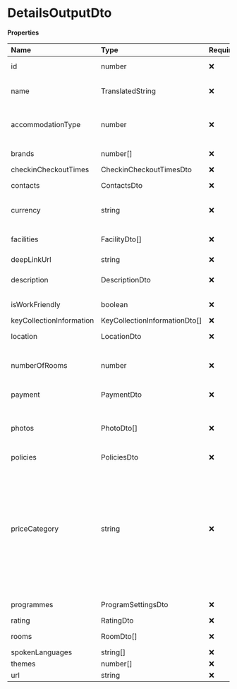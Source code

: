 # DetailsOutputDto

**Properties**

| Name                     | Type                          | Required | Description                                                                                                                                                                                                                                                                                                                                                                                                         |
| :----------------------- | :---------------------------- | :------- | :------------------------------------------------------------------------------------------------------------------------------------------------------------------------------------------------------------------------------------------------------------------------------------------------------------------------------------------------------------------------------------------------------------------ |
| id                       | number                        | ❌       | A signed integer number that uniquely identifies an accommodation property.                                                                                                                                                                                                                                                                                                                                         |
| name                     | TranslatedString              | ❌       | Translated description of this room. The maximum number of characters returned may be limited by contract.                                                                                                                                                                                                                                                                                                          |
| accommodationType        | number                        | ❌       | A signed integer number that uniquely identifies an accommodation property type. Examples of accommodation types are: Apartment, Hostel, Hotel etc.                                                                                                                                                                                                                                                                 |
| brands                   | number[]                      | ❌       | A signed integer number that uniquely identifies an accommodation brand.                                                                                                                                                                                                                                                                                                                                            |
| checkinCheckoutTimes     | CheckinCheckoutTimesDto       | ❌       |                                                                                                                                                                                                                                                                                                                                                                                                                     |
| contacts                 | ContactsDto                   | ❌       | Contact information of the accommodation.                                                                                                                                                                                                                                                                                                                                                                           |
| currency                 | string                        | ❌       | A three-letter code that uniquely identifies a monetary currency as defined by the ISO 4217 standard.                                                                                                                                                                                                                                                                                                               |
| facilities               | FacilityDto[]                 | ❌       | The list of facilities available in this property. Requires `{"extras":["facilities"]}`.                                                                                                                                                                                                                                                                                                                            |
| deepLinkUrl              | string                        | ❌       | Deep link mobile app URL.                                                                                                                                                                                                                                                                                                                                                                                           |
| description              | DescriptionDto                | ❌       | Textual information about the accommodation. Requires `{"extras":["description"]}`.                                                                                                                                                                                                                                                                                                                                 |
| isWorkFriendly           | boolean                       | ❌       | Flags if this accommodation is work friendly.                                                                                                                                                                                                                                                                                                                                                                       |
| keyCollectionInformation | KeyCollectionInformationDto[] | ❌       |                                                                                                                                                                                                                                                                                                                                                                                                                     |
| location                 | LocationDto                   | ❌       | All location related information of this accommodation property.                                                                                                                                                                                                                                                                                                                                                    |
| numberOfRooms            | number                        | ❌       | Total number of rooms in the property. Please note that this is not an availability call and that this number is mostly used to determine the size and type of a property.                                                                                                                                                                                                                                          |
| payment                  | PaymentDto                    | ❌       | Payment terms and conditions for this product.                                                                                                                                                                                                                                                                                                                                                                      |
| photos                   | PhotoDto[]                    | ❌       | List of photos for this accommodation property.The maximum number of photos returned may be limited by contract. Requires `{"extras":["photos"]}`. The photos are returned in no particular order.                                                                                                                                                                                                                  |
| policies                 | PoliciesDto                   | ❌       | The policies for this product.                                                                                                                                                                                                                                                                                                                                                                                      |
| priceCategory            | string                        | ❌       | Indicates the qualitative price reference (between $ and $$$$) on how expensive an accommodation is. Accommodations in the same city are sorted by ascending price (average per guest per night in the last month), the ones in the lowest 25 percentile are in category $, between 25 and 50 percentile are in category $$, between 50 and 75 percentile are in category $$$, remaining ones are in category $$$$. |
| programmes               | ProgramSettingsDto            | ❌       | Details of programmes undergone by the property.                                                                                                                                                                                                                                                                                                                                                                    |
| rating                   | RatingDto                     | ❌       |                                                                                                                                                                                                                                                                                                                                                                                                                     |
| rooms                    | RoomDto[]                     | ❌       | The list of room types available at this property. Requires `{"extras":["rooms"]}`.                                                                                                                                                                                                                                                                                                                                 |
| spokenLanguages          | string[]                      | ❌       |                                                                                                                                                                                                                                                                                                                                                                                                                     |
| themes                   | number[]                      | ❌       |                                                                                                                                                                                                                                                                                                                                                                                                                     |
| url                      | string                        | ❌       |                                                                                                                                                                                                                                                                                                                                                                                                                     |
